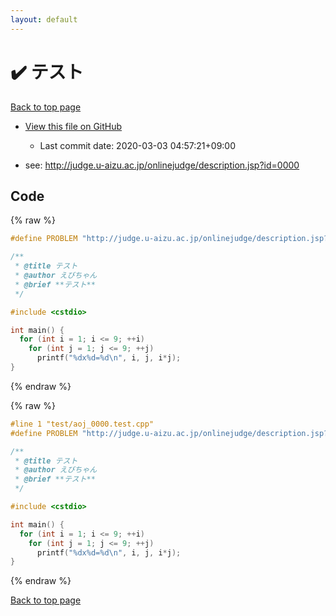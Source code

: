 ```yaml
---
layout: default
---
```


<!-- mathjax config similar to math.stackexchange -->
<script type="text/javascript" async
  src="https://cdnjs.cloudflare.com/ajax/libs/mathjax/2.7.5/MathJax.js?config=TeX-MML-AM_CHTML">
</script>
<script type="text/x-mathjax-config">
  MathJax.Hub.Config({
    TeX: { equationNumbers: { autoNumber: "AMS" }},
    tex2jax: {
      inlineMath: [ ['$','$'] ],
      processEscapes: true
    },
    "HTML-CSS": { matchFontHeight: false },
    displayAlign: "left",
    displayIndent: "2em"
  });
</script>

<script type="text/javascript" src="https://cdnjs.cloudflare.com/ajax/libs/jquery/3.4.1/jquery.min.js"></script>
<script src="https://cdn.jsdelivr.net/npm/jquery-balloon-js@1.1.2/jquery.balloon.min.js" integrity="sha256-ZEYs9VrgAeNuPvs15E39OsyOJaIkXEEt10fzxJ20+2I=" crossorigin="anonymous"></script>
<script type="text/javascript" src="../../assets/js/copy-button.js"></script>
<link rel="stylesheet" href="../../assets/css/copy-button.css" />


# :heavy_check_mark: テスト

<a href="../../index.html">Back to top page</a>

* <a href="{{ site.github.repository_url }}/blob/master/test/aoj_0000.test.cpp">View this file on GitHub</a>
    - Last commit date: 2020-03-03 04:57:21+09:00


* see: <a href="http://judge.u-aizu.ac.jp/onlinejudge/description.jsp?id=0000">http://judge.u-aizu.ac.jp/onlinejudge/description.jsp?id=0000</a>


## Code

<a id="unbundled"></a>
{% raw %}
```cpp
#define PROBLEM "http://judge.u-aizu.ac.jp/onlinejudge/description.jsp?id=0000"

/**
 * @title テスト
 * @author えびちゃん
 * @brief **テスト**
 */

#include <cstdio>

int main() {
  for (int i = 1; i <= 9; ++i)
    for (int j = 1; j <= 9; ++j)
      printf("%dx%d=%d\n", i, j, i*j);
}

```
{% endraw %}

<a id="bundled"></a>
{% raw %}
```cpp
#line 1 "test/aoj_0000.test.cpp"
#define PROBLEM "http://judge.u-aizu.ac.jp/onlinejudge/description.jsp?id=0000"

/**
 * @title テスト
 * @author えびちゃん
 * @brief **テスト**
 */

#include <cstdio>

int main() {
  for (int i = 1; i <= 9; ++i)
    for (int j = 1; j <= 9; ++j)
      printf("%dx%d=%d\n", i, j, i*j);
}

```
{% endraw %}

<a href="../../index.html">Back to top page</a>

